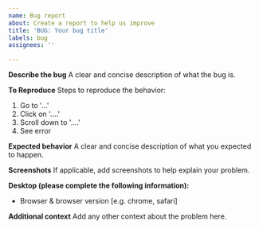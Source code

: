 ```yaml
---
name: Bug report
about: Create a report to help us improve
title: 'BUG: Your bug title'
labels: bug
assignees: ''

---
```


**Describe the bug**
A clear and concise description of what the bug is.

**To Reproduce**
Steps to reproduce the behavior:
1. Go to '...'
2. Click on '....'
3. Scroll down to '....'
4. See error

**Expected behavior**
A clear and concise description of what you expected to happen.

**Screenshots**
If applicable, add screenshots to help explain your problem.

**Desktop (please complete the following information):**
 - Browser & browser version [e.g. chrome, safari]

**Additional context**
Add any other context about the problem here.
